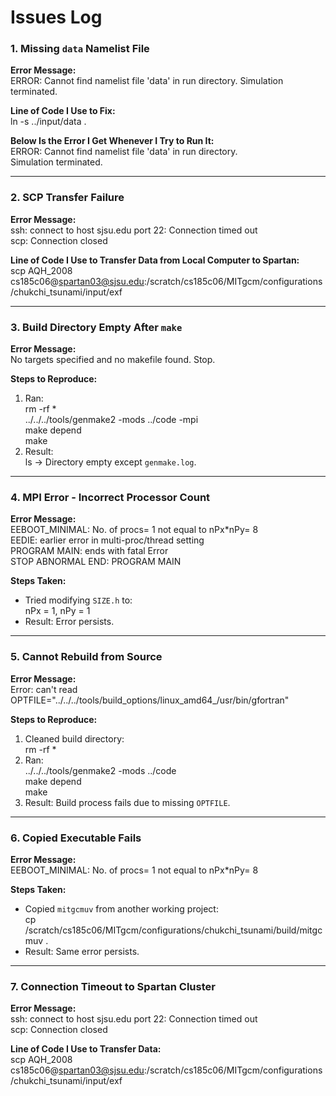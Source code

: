 # **Issues Log**

### 1. Missing `data` Namelist File

**Error Message:**  
ERROR: Cannot find namelist file 'data' in run directory. Simulation terminated.

**Line of Code I Use to Fix:**  
ln -s ../input/data .

**Below Is the Error I Get Whenever I Try to Run It:**  
ERROR: Cannot find namelist file 'data' in run directory.  
Simulation terminated.

---

### 2. SCP Transfer Failure

**Error Message:**  
ssh: connect to host sjsu.edu port 22: Connection timed out  
scp: Connection closed  

**Line of Code I Use to Transfer Data from Local Computer to Spartan:**  
scp AQH_2008 cs185c06@spartan03@sjsu.edu:/scratch/cs185c06/MITgcm/configurations/chukchi_tsunami/input/exf

---

### 3. Build Directory Empty After `make`

**Error Message:**  
No targets specified and no makefile found. Stop.

**Steps to Reproduce:**  
1. Ran:  
   rm -rf *  
   ../../../tools/genmake2 -mods ../code -mpi  
   make depend  
   make  
2. Result:  
   ls -> Directory empty except `genmake.log`.

---

### 4. MPI Error - Incorrect Processor Count

**Error Message:**  
EEBOOT_MINIMAL: No. of procs=     1 not equal to nPx*nPy=     8  
EEDIE: earlier error in multi-proc/thread setting  
PROGRAM MAIN: ends with fatal Error  
STOP ABNORMAL END: PROGRAM MAIN  

**Steps Taken:**  
- Tried modifying `SIZE.h` to:  
  nPx = 1, nPy = 1  
- Result: Error persists.  

---

### 5. Cannot Rebuild from Source

**Error Message:**  
Error: can't read OPTFILE="../../../tools/build_options/linux_amd64_/usr/bin/gfortran"

**Steps to Reproduce:**  
1. Cleaned build directory:  
   rm -rf *  
2. Ran:  
   ../../../tools/genmake2 -mods ../code  
   make depend  
   make  
3. Result: Build process fails due to missing `OPTFILE`.

---

### 6. Copied Executable Fails

**Error Message:**  
EEBOOT_MINIMAL: No. of procs=     1 not equal to nPx*nPy=     8  

**Steps Taken:**  
- Copied `mitgcmuv` from another working project:  
  cp /scratch/cs185c06/MITgcm/configurations/chukchi_tsunami/build/mitgcmuv .  
- Result: Same error persists.

---

### 7. Connection Timeout to Spartan Cluster

**Error Message:**  
ssh: connect to host sjsu.edu port 22: Connection timed out  
scp: Connection closed  

**Line of Code I Use to Transfer Data:**  
scp AQH_2008 cs185c06@spartan03@sjsu.edu:/scratch/cs185c06/MITgcm/configurations/chukchi_tsunami/input/exf
